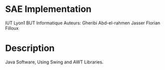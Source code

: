 # SAE Implementation
IUT Lyon1 BUT Informatique
Auteurs: 
	Gheribi Abd-el-rahmen Jasser
	Florian Filloux
# Description
Java Software, Using Swing and AWT Libraries.

